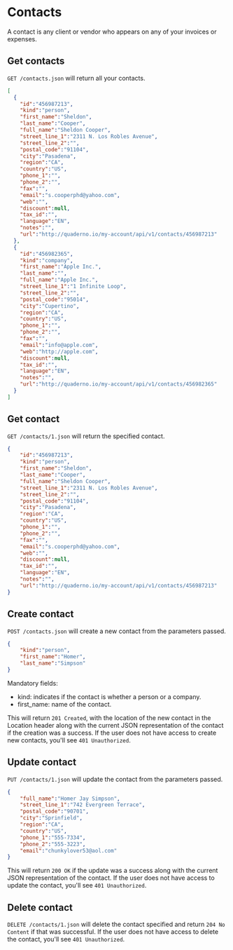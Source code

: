 # Contacts
A contact is any client or vendor who appears on any of your invoices or expenses.
 
## Get contacts
`GET /contacts.json` will return all your contacts.

```json
[
  {
    "id":"456987213",
    "kind":"person",
    "first_name":"Sheldon",
    "last_name":"Cooper",
    "full_name":"Sheldon Cooper",
    "street_line_1":"2311 N. Los Robles Avenue",
    "street_line_2":"",
    "postal_code":"91104",
    "city":"Pasadena",
    "region":"CA",
    "country":"US",
    "phone_1":"",
    "phone_2":"",
    "fax":"",
    "email":"s.cooperphd@yahoo.com",
    "web":"",
    "discount":null,
    "tax_id":"",
    "language":"EN",
    "notes":"",
    "url":"http://quaderno.io/my-account/api/v1/contacts/456987213"
  },
  {
    "id":"456982365",
    "kind":"company",
    "first_name":"Apple Inc.",
    "last_name":"",
    "full_name":"Apple Inc.",
    "street_line_1":"1 Infinite Loop",
    "street_line_2":"",
    "postal_code":"95014",
    "city":"Cupertino",
    "region":"CA",
    "country":"US",
    "phone_1":"",
    "phone_2":"",
    "fax":"",
    "email":"info@apple.com",
    "web":"http://apple.com",
    "discount":null,
    "tax_id":"",
    "language":"EN",
    "notes":"",
    "url":"http://quaderno.io/my-account/api/v1/contacts/456982365"
  }
]
```

## Get contact
`GET /contacts/1.json` will return the specified contact.

```json
{
    "id":"456987213",
    "kind":"person",
    "first_name":"Sheldon",
    "last_name":"Cooper",
    "full_name":"Sheldon Cooper",
    "street_line_1":"2311 N. Los Robles Avenue",
    "street_line_2":"",
    "postal_code":"91104",
    "city":"Pasadena",
    "region":"CA",
    "country":"US",
    "phone_1":"",
    "phone_2":"",
    "fax":"",
    "email":"s.cooperphd@yahoo.com",
    "web":"",
    "discount":null,
    "tax_id":"",
    "language":"EN",
    "notes":"",
    "url":"http://quaderno.io/my-account/api/v1/contacts/456987213"
}
```

## Create contact
`POST /contacts.json` will create a new contact from the parameters passed.

```json
{
    "kind":"person",
    "first_name":"Homer",
    "last_name":"Simpson"
}
```
Mandatory fields:

* kind: indicates if the contact is whether a person or a company.
* first_name: name of the contact.

This will return `201 Created`, with the location of the new contact in the Location header along with the current JSON representation of the contact if the creation was a success.  If the user does not have access to create new contacts, you'll see `401 Unauthorized`.

## Update contact
`PUT /contacts/1.json` will update the contact from the parameters passed.

```json
{
    "full_name":"Homer Jay Simpson",
    "street_line_1":"742 Evergreen Terrace",
    "postal_code":"90701",
    "city":"Sprinfield",
    "region":"CA",
    "country":"US",
    "phone_1":"555-7334",
    "phone_2":"555-3223",
    "email":"chunkylover53@aol.com"	
}
```

This will return `200 OK` if the update was a success along with the current JSON representation of the contact. If the user does not have access to update the contact, you'll see `401 Unauthorized`.

## Delete contact
`DELETE /contacts/1.json` will delete the contact specified and return `204 No Content` if that was successful. If the user does not have access to delete the contact, you'll see `401 Unauthorized`.
